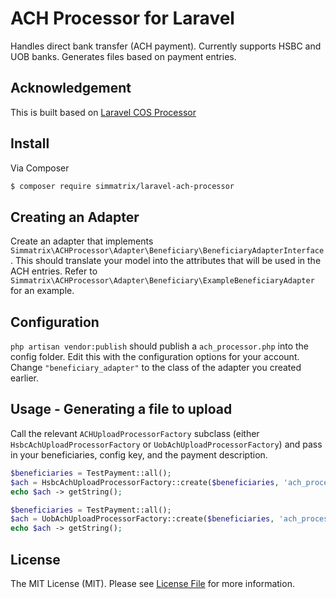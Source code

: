 # ACH Processor for Laravel

Handles direct bank transfer (ACH payment). Currently supports HSBC and UOB banks. Generates files based on payment entries.

## Acknowledgement

This is built based on [Laravel COS Processor](https://github.com/chalcedonyt/laravel-cos-processor)

## Install

Via Composer

``` bash
$ composer require simmatrix/laravel-ach-processor
```

## Creating an Adapter

Create an adapter that implements `Simmatrix\ACHProcessor\Adapter\Beneficiary\BeneficiaryAdapterInterface`. This should translate your model into the attributes that will be used in the ACH entries. Refer to `Simmatrix\ACHProcessor\Adapter\Beneficiary\ExampleBeneficiaryAdapter` for an example.

## Configuration

`php artisan vendor:publish` should publish a `ach_processor.php` into the config folder. Edit this with the configuration options for your account. Change `"beneficiary_adapter"` to the class of the adapter you created earlier.


## Usage - Generating a file to upload

Call the relevant `ACHUploadProcessorFactory` subclass (either `HsbcAchUploadProcessorFactory` or `UobAchUploadProcessorFactory`) and pass in your beneficiaries, config key, and the payment description.


``` php
$beneficiaries = TestPayment::all();
$ach = HsbcAchUploadProcessorFactory::create($beneficiaries, 'ach_processor.hsbc.company_a', 'CashoutOct17');
echo $ach -> getString();
```

``` php
$beneficiaries = TestPayment::all();
$ach = UobAchUploadProcessorFactory::create($beneficiaries, 'ach_processor.uob.company_a', 'CashoutOct17');
echo $ach -> getString();
```

## License
The MIT License (MIT). Please see [License File](LICENSE) for more information.
